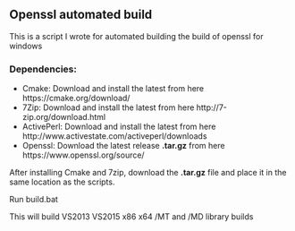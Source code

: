 <h2>Openssl automated build</h2>
<p>This is a script I wrote for automated building the build of openssl for windows</p>
<h3>Dependencies:</h3>
<ul>
<li>Cmake: Download and install the latest from here https://cmake.org/download/</li>
<li>7Zip: Download and install the latest from here http://7-zip.org/download.html</li>
<li>ActivePerl: Download and install the latest from here http://www.activestate.com/activeperl/downloads</li>
<li>Openssl: Download the latest release <b>.tar.gz</b> from here https://www.openssl.org/source/</li>
</ul>
<p>After installing Cmake and 7zip, download the <b>.tar.gz</b> file and place it in the same location as the scripts.<p>
<p>Run build.bat</p>
<p>This will build VS2013 VS2015 x86 x64 /MT and /MD library builds</p>
